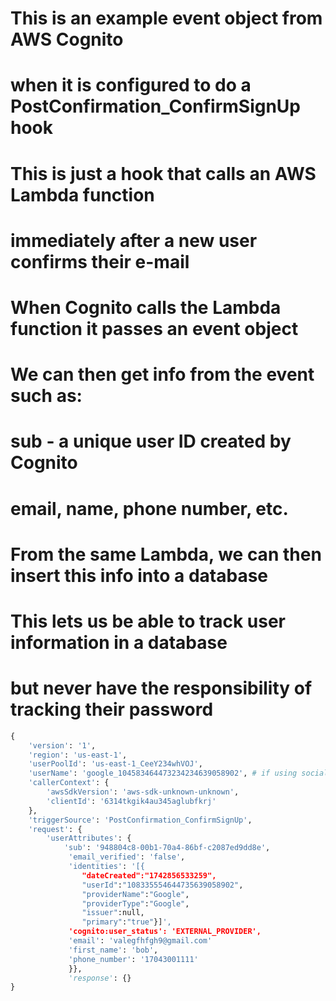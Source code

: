 #      This is an example event object from AWS Cognito 
#      when it is configured to do a PostConfirmation_ConfirmSignUp hook

#      This is just a hook that calls an AWS Lambda function
#      immediately after a new user confirms their e-mail

#      When Cognito calls the Lambda function it passes an event object
#      We can then get info from the event such as:
#        sub  - a unique user ID created by Cognito
#        email, name, phone number, etc.

#      From the same Lambda, we can then insert this info into a database
#      This lets us be able to track user information in a database
#      but never have the responsibility of tracking their password
```py
{
    'version': '1', 
    'region': 'us-east-1', 
    'userPoolId': 'us-east-1_CeeY234whVOJ', 
    'userName': 'google_104583464473234234639058902', # if using social signin 
    'callerContext': {
        'awsSdkVersion': 'aws-sdk-unknown-unknown', 
        'clientId': '6314tkgik4au345aglubfkrj'
    },
    'triggerSource': 'PostConfirmation_ConfirmSignUp',
    'request': {
        'userAttributes': {
            'sub': '948804c8-00b1-70a4-86bf-c2087ed9dd8e',
             'email_verified': 'false', 
             'identities': '[{
                "dateCreated":"1742856533259",
                "userId":"108335554644735639058902",
                "providerName":"Google",
                "providerType":"Google",
                "issuer":null,
                "primary":"true"}]', 
             'cognito:user_status': 'EXTERNAL_PROVIDER', 
             'email': 'valegfhfgh9@gmail.com'
             'first_name': 'bob',
             'phone_number': '17043001111'
             }}, 
             'response': {}
}
```